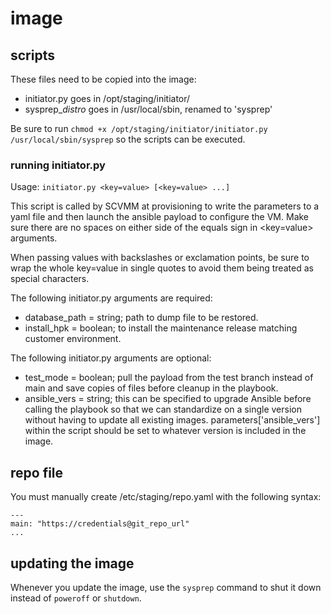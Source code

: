 # image
## scripts
These files need to be copied into the image:
* initiator.py goes in /opt/staging/initiator/
* sysprep_*distro* goes in /usr/local/sbin, renamed to 'sysprep'

Be sure to run `chmod +x /opt/staging/initiator/initiator.py /usr/local/sbin/sysprep` so the scripts can be executed.

### running initiator.py
Usage:  `initiator.py <key=value> [<key=value> ...]`

This script is called by SCVMM at provisioning to write the parameters to a yaml file and then launch the ansible payload to configure the VM. Make sure there are no spaces on either side of the equals sign in <key=value> arguments. 

When passing values with backslashes or exclamation points, be sure to wrap the whole key=value in single quotes to avoid them being treated as special characters.

The following initiator.py arguments are required:
* database_path = string; path to dump file to be restored.
* install_hpk = boolean; to install the maintenance release matching customer environment.

The following initiator.py arguments are optional:
* test_mode = boolean; pull the payload from the test branch instead of main and save copies of files before cleanup in the playbook.
* ansible_vers = string; this can be specified to upgrade Ansible before calling the playbook so that we can standardize on a single version without having to update all existing images. parameters['ansible_vers'] within the script should be set to whatever version is included in the image.


## repo file
You must manually create /etc/staging/repo.yaml with the following syntax:
```
---
main: "https://credentials@git_repo_url"
...
```

## updating the image
Whenever you update the image, use the `sysprep` command to shut it down instead of `poweroff` or `shutdown`.

